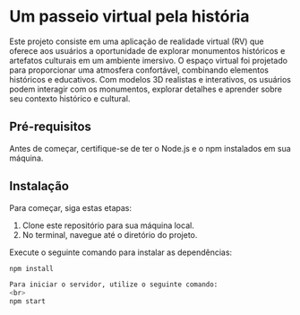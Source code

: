 # Um passeio virtual pela história
Este projeto consiste em uma aplicação de realidade virtual (RV) que oferece aos usuários a oportunidade de explorar monumentos históricos e artefatos culturais em um ambiente imersivo. O espaço virtual foi projetado para proporcionar uma atmosfera confortável, combinando elementos históricos e educativos. Com modelos 3D realistas e interativos, os usuários podem interagir com os monumentos, explorar detalhes e aprender sobre seu contexto histórico e cultural.
## Pré-requisitos

Antes de começar, certifique-se de ter o Node.js e o npm instalados em sua máquina.

## Instalação

Para começar, siga estas etapas:

1. Clone este repositório para sua máquina local.
2. No terminal, navegue até o diretório do projeto.

Execute o seguinte comando para instalar as dependências:

```bash
npm install

Para iniciar o servidor, utilize o seguinte comando:
<br>
npm start
